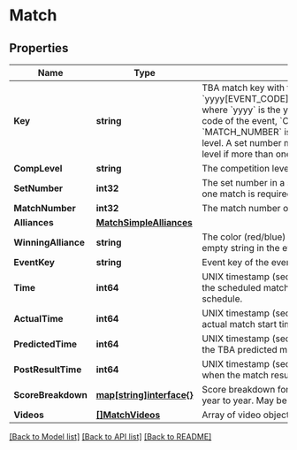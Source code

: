 # Match

## Properties

Name | Type | Description | Notes
------------ | ------------- | ------------- | -------------
**Key** | **string** | TBA match key with the format &#x60;yyyy[EVENT_CODE]_[COMP_LEVEL]m[MATCH_NUMBER]&#x60;, where &#x60;yyyy&#x60; is the year, and &#x60;EVENT_CODE&#x60; is the event code of the event, &#x60;COMP_LEVEL&#x60; is (qm, ef, qf, sf, f), and &#x60;MATCH_NUMBER&#x60; is the match number in the competition level. A set number may be appended to the competition level if more than one match in required per set. | 
**CompLevel** | **string** | The competition level the match was played at. | 
**SetNumber** | **int32** | The set number in a series of matches where more than one match is required in the match series. | 
**MatchNumber** | **int32** | The match number of the match in the competition level. | 
**Alliances** | [**MatchSimpleAlliances**](Match_Simple_alliances.md) |  | [optional] 
**WinningAlliance** | **string** | The color (red/blue) of the winning alliance. Will contain an empty string in the event of no winner, or a tie. | [optional] 
**EventKey** | **string** | Event key of the event the match was played at. | 
**Time** | **int64** | UNIX timestamp (seconds since 1-Jan-1970 00:00:00) of the scheduled match time, as taken from the published schedule. | [optional] 
**ActualTime** | **int64** | UNIX timestamp (seconds since 1-Jan-1970 00:00:00) of actual match start time. | [optional] 
**PredictedTime** | **int64** | UNIX timestamp (seconds since 1-Jan-1970 00:00:00) of the TBA predicted match start time. | [optional] 
**PostResultTime** | **int64** | UNIX timestamp (seconds since 1-Jan-1970 00:00:00) when the match result was posted. | [optional] 
**ScoreBreakdown** | [**map[string]interface{}**](.md) | Score breakdown for auto, teleop, etc. points. Varies from year to year. May be null. | [optional] 
**Videos** | [**[]MatchVideos**](Match_videos.md) | Array of video objects associated with this match. | [optional] 

[[Back to Model list]](../README.md#documentation-for-models) [[Back to API list]](../README.md#documentation-for-api-endpoints) [[Back to README]](../README.md)


